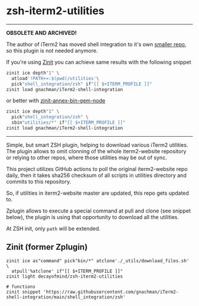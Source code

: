# zsh-iterm2-utilities

---

**OBSOLETE AND ARCHIVED!**

The author of iTerm2 has moved shell integration to it's own [smaller repo](https://github.com/gnachman/iTerm2-shell-integration),
so this plugin is not needed anymore.

If you're using [Zinit](https://github.com/zdharma-continuum/zinit) you can achieve same results with the following snippet

```bash
zinit ice depth"1" \
  atload'!PATH+=:$(pwd)/utilities'\
  pick"shell_integration/zsh" if"[[ $+ITERM_PROFILE ]]"
zinit load gnachman/iTerm2-shell-integration
```

or better with [zinit-annex-bin-gem-node](https://github.com/zdharma-continuum/zinit-annex-bin-gem-node)

```bash
zinit ice depth"1" \
  pick"shell_integration/zsh" \
  sbin"utilities/*" if"[[ $+ITERM_PROFILE ]]"
zinit load gnachman/iTerm2-shell-integration
```

---

Simple, but smart ZSH plugin, helping to download various iTerm2 utilities.
The plugin allows to omit clonning of the whole iterm2-website repository or
relying to other repos, where those utilities may be out of sync.

This project utilizes GitHub actions to poll the original iterm2-website repo daily,
then it takes sha256 checksum of all scripts in utilities directory and commits
to this repository.

So, if utilities in iterm2-website master are updated, this repo gets updated to.

Zplugin allows to execute a special command at pull and clone (see snippet below),
the plugin is using that opportunity to download all the utilities.

At ZSH init, only `path` will be extended.

## Zinit (former Zplugin)

```
zinit ice as"command" pick"bin/*" atclone'./_utils/download_files.sh' \
  atpull'%atclone' if"[[ $+ITERM_PROFILE ]]"
zinit light decayofmind/zsh-iterm2-utilities

# functions
zinit snippet 'https://raw.githubusercontent.com/gnachman/iTerm2-shell-integration/main/shell_integration/zsh'
```

